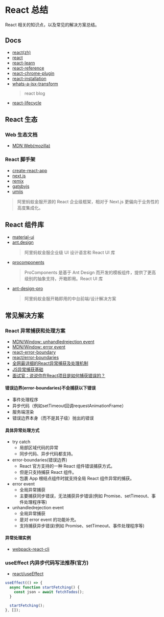 # React 总结
React 相关的知识点，以及常见的解决方案总结。

## Docs
- [react(zh)](https://zh-hans.react.dev/)
- [react](https://react.dev/)
- [react-learn](https://react.dev/learn/describing-the-ui)
- [react-reference](https://react.dev/reference/react)
- [react-chrome-plugin](https://chrome.google.com/webstore/detail/react-developer-tools/fmkadmapgofadopljbjfkapdkoienihi/related?hl=en)
- [react-installation](https://react.dev/learn/installation)
- [whats-a-jsx-transform](https://legacy.reactjs.org/blog/2020/09/22/introducing-the-new-jsx-transform.html#whats-a-jsx-transform)
  > react blog
- [react-lifecycle](https://projects.wojtekmaj.pl/react-lifecycle-methods-diagram/)

## React 生态
### Web 生态文档
- [MDN Web(mozilla)](https://developer.mozilla.org/zh-CN/)

### React 脚手架
- [create-react-app](https://github.com/facebook/create-react-app)
- [next.js](https://nextjs.org/docs/getting-started/installation)
- [remix](https://remix.run/)
- [gatsbyjs](https://www.gatsbyjs.com/)
- [umijs](https://v3.umijs.org/zh-CN/docs)
> 阿里蚂蚁金服开源的 React 企业级框架，相对于 Next.js 更偏向于业务性的高度集成化。

## React 组件库
- [material-ui](https://github.com/mui/material-ui)
- [ant.design](https://ant.design/index-cn)
  > 阿里蚂蚁金服企业级 UI 设计语言和 React UI 库
- [procomponents](https://procomponents.ant.design/docs/intro)
  > ProComponents 是基于 Ant Design 而开发的模板组件，提供了更高级别的抽象支持，开箱即用。React UI 库
- [ant-design-pro](https://github.com/ant-design/ant-design-pro)
  > 阿里蚂蚁金服开箱即用的中台前端/设计解决方案

## 常见解决方案
### React 异常捕获和处理方案
- [MDN/Window: unhandledrejection event](https://developer.mozilla.org/en-US/docs/Web/API/Window/unhandledrejection_event)
- [MDN/Window: error event](https://developer.mozilla.org/en-US/docs/Web/API/Window/error_event)
- [react-error-boundary](https://github.com/bvaughn/react-error-boundary)
- [react/error-boundaries](https://legacy.reactjs.org/docs/error-boundaries.html)
- [全网最详细的React异常捕获及处理机制](https://github.com/lizuncong/mini-react/issues/19)
- [JS异常捕获基础](https://github.com/lizuncong/mini-react/blob/master/docs/%E5%BC%82%E5%B8%B8/JS%E5%BC%82%E5%B8%B8%E6%8D%95%E8%8E%B7%E5%9F%BA%E7%A1%80.md)
- [面试官：说说你在React项目是如何捕获错误的？](https://vue3js.cn/interview/React/capture%20error.html#%E9%9D%A2%E8%AF%95%E5%AE%98-%E8%AF%B4%E8%AF%B4%E4%BD%A0%E5%9C%A8react%E9%A1%B9%E7%9B%AE%E6%98%AF%E5%A6%82%E4%BD%95%E6%8D%95%E8%8E%B7%E9%94%99%E8%AF%AF%E7%9A%84)

#### 错误边界(error-boundaries)不会捕获以下错误
- 事件处理程序
- 异步代码（例如setTimeout回调requestAnimationFrame）
- 服务端渲染
- 错误边界本身（而不是其子级）抛出的错误

#### 具体异常处理方式
- try catch
    - 局部区域代码的异常
    - 同步代码、异步代码都支持。
- error-boundaries(错误边界)
    - React 官方支持的一种 React 组件错误捕获方式。
    - 但是只支持捕获 React 组件。
    - 包裹 App 根结点组件时就支持全局 React 组件异常的捕获。
- error event
    - 全局异常捕获
    - 主要捕获同步错误，无法捕获异步错误(例如 Promise、setTimeout、事件处理程序等)
- unhandledrejection event 
    - 全局异常捕获
    - 是对 error event 的功能补充。
    - 支持捕获异步错误(例如 Promise、setTimeout、事件处理程序等)

#### 异常处理实例
- [webpack-react-cli](https://github.com/OnlyBrownAnt/webpack-react-cli)

### useEffect 内异步代码写法推荐(官方)
- [react/useEffect](https://react.dev/reference/react/useEffect)
```javascript
useEffect(() => {
  async function startFetching() {
    const json = await fetchTodos();
  }

  startFetching();
}, []);
```
